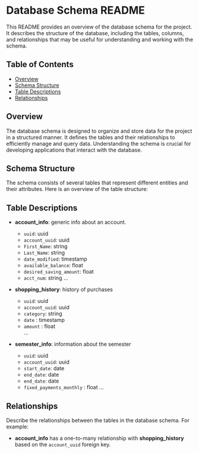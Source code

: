 # Database Schema README

This README provides an overview of the database schema for the project. It describes the structure of the database, including the tables, columns, and relationships that may be useful for understanding and working with the schema.

## Table of Contents
- [Overview](#overview)
- [Schema Structure](#schema-structure)
- [Table Descriptions](#table-descriptions)
- [Relationships](#relationships)

## Overview

The database schema is designed to organize and store data for the project in a structured manner. It defines the tables and their relationships to efficiently manage and query data. Understanding the schema is crucial for developing applications that interact with the database.

## Schema Structure

The schema consists of several tables that represent different entities and their attributes. Here is an overview of the table structure:


## Table Descriptions

- **account_info**: generic info about an account.
  - `uuid`: uuid  
  - `account_uuid`: uuid
  - `First_Name`: string  
  - `Last_Name`: string
  - `date_modified`: timestamp  
  - `available_balance`: float  
  - `desired_saving_amount`: float 
  - `acct_num`: string
  ...  
  
- **shopping_history**: history of purchases
  - `uuid`: uuid  
  - `account_uuid`: uuid
  - `category`: string  
  - `date` : timestamp  
  - `amount` : float  
  ...

- **semester_info**: information about the semester  
  - `uuid`: uuid  
  - `account_uuid`: uuid  
  - `start_date`: date
  - `end_date`: date 
  - `end_date`: date  
  - `fixed_payments_monthly` : float
  ...

## Relationships

Describe the relationships between the tables in the database schema. For example:

- **account_info** has a one-to-many relationship with **shopping_history** based on the `account_uuid` foreign key.

